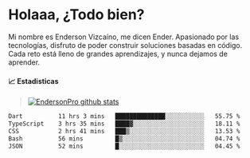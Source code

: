 
# Holaaa, ¿Todo bien?

Mi nombre es Enderson Vizcaíno, me dicen Ender. Apasionado por las tecnologías, disfruto de poder construir soluciones basadas en código. Cada reto está lleno de grandes aprendizajes, y nunca dejamos de aprender. 

#### :chart_with_upwards_trend: Estadisticas
> [![EndersonPro github stats](https://github-readme-stats.vercel.app/api?username=endersonpro&theme=vue-dark&show_icons=true)](https://github.com/anuraghazra/github-readme-stats) 


<!--START_SECTION:waka-->

```txt
Dart          11 hrs 3 mins   ██████████████░░░░░░░░░░░   55.75 %
TypeScript    3 hrs 35 mins   ████▓░░░░░░░░░░░░░░░░░░░░   18.11 %
CSS           2 hrs 41 mins   ███▒░░░░░░░░░░░░░░░░░░░░░   13.53 %
Bash          56 mins         █▒░░░░░░░░░░░░░░░░░░░░░░░   04.74 %
JSON          52 mins         █░░░░░░░░░░░░░░░░░░░░░░░░   04.45 %
```

<!--END_SECTION:waka-->

[website]: https://endersonpro.github.io/portfolio/
[twitter]: https://twitter.com/endersonj_
[youtube]: https://youtube.com/ByEnderson
[instagram]: https://instagram.com/endersonvizc
[linkedin]: https://www.linkedin.com/in/enderson-vizcaino-2aa927175/
